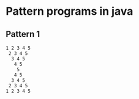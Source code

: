 # Pattern programs in java

## Pattern 1
```
1 2 3 4 5 
 2 3 4 5  
  3 4 5   
   4 5    
    5
   4 5
  3 4 5
 2 3 4 5
1 2 3 4 5
```